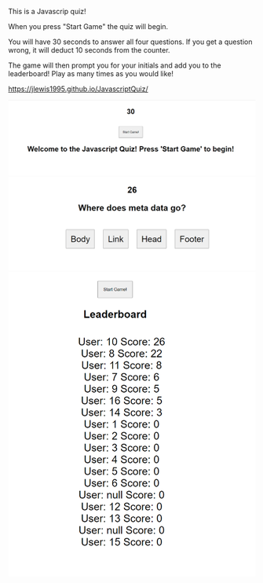 This is a Javascrip quiz! 

When you press "Start Game" the quiz will begin.

You will have 30 seconds to answer all four questions. If you get a question wrong, it will deduct 10 seconds from the counter.

The game will then prompt you for your initials and add you to the leaderboard! Play as many times as you would like!

https://jlewis1995.github.io/JavascriptQuiz/

![Landing Page](./Assets/images/Landing.PNG)
![Mid-Quiz](./Assets/images/MidQuiz.PNG)
![Leaderboard](./Assets/images/Leaderboard.PNG)